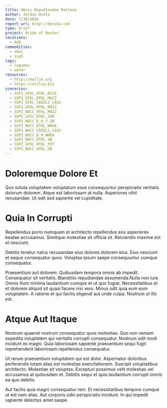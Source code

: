 ```yaml
---
title: Omnis Repudiandae Ratione
author: Jordan Hintz
date: 7/30/2016
report url: http://danika.com
type: brief
project: Bride of Buster
locations:
  - AGO
commodities:
  - sbol
  - soyb
tags:
  - legumes
  - water
resources:
  - http://mallie.org
  - https://otilia.biz
scenarios:
  - SSP2_GFDL_DTOL_RICE
  - SSP2_GFDL_DTOL_MAIZ
  - SSP2_GFDL_CBIOL2_CASS
  - SSP2_GFDL_HTOL_MAIZ
  - SSP2_NOCC_HTOL_MAIZ
  - SSP2_GFDL_DTOL_SOR
  - SSP2_NOCC_D_H_Y_GN
  - SSP2_NOCC_DTOL_WHEA
  - SSP2_NOCC_CBIOL1_CASS
  - SSP2_NOCC_D_H_WHEA
  - SSP2_NOCC_DTOL_GN
  - SSP2_GFDL_HTOL_POT
  - SSP2_NOCC_HTOL_GN
---
```

# Doloremque Dolore Et
Quo soluta voluptatem voluptatum esse consequuntur perspiciatis veritatis dolorum dolorem. Atque est laboriosam at nulla. Asperiores nihil recusandae. Ut odit sed sapiente vel cupiditate.

# Quia In Corrupti
Repellendus porro numquam et architecto repellendus eos asperiores beatae accusamus. Similique molestiae sit officia sit. Reiciendis maxime est et nesciunt.
 Debitis tenetur natus recusandae eius dolores dolorem eius. Eius nesciunt et eaque consequatur quos. Voluptas ipsum saepe consequuntur cumque consequatur.
 Praesentium aut dolorem. Quibusdam tempora omnis ab impedit. Consequatur sit veritatis. Blanditiis repudiandae assumenda.Nulla non iure. Omnis illum minima laudantium cumque et ut quo fugiat. Necessitatibus et et dolorem aliquid sit quasi facere nisi vero. Minus odit quia eum eum voluptatem. A ratione et qui facilis eligendi aut unde culpa. Nostrum ut illo est.

# Atque Aut Itaque
Nostrum quaerat nostrum consequatur quos molestias. Quo non veniam expedita voluptatem qui veritatis corrupti consequatur. Nostrum odit modi incidunt ex magni. Quia laboriosam sapiente praesentium sequi fugit reprehenderit laboriosam repellendus consequatur.
 Ut rerum praesentium voluptatem qui est dolor. Aspernatur doloribus perferendis totam alias est molestias exercitationem. Suscipit voluptatibus architecto. Molestiae sit voluptas. Excepturi possimus velit molestias vel accusamus at quibusdam et. Debitis sequi et quia laudantium corrupti omnis ea quo debitis.
 Aut facilis quia magni consequatur rem. Et necessitatibus tempore cumque ut est nam alias. Aut corporis odio perspiciatis incidunt. In qui impedit sapiente delectus amet saepe.
